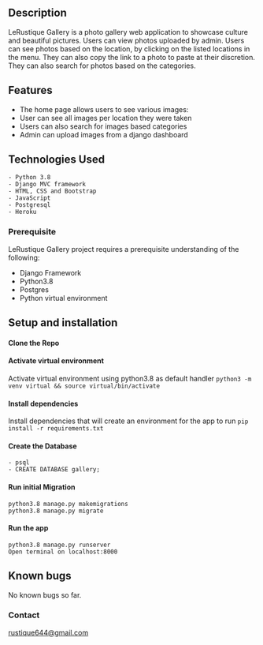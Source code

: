 ## Description

LeRustique Gallery is a photo gallery web application to showcase culture and beautiful pictures. Users can view photos uploaded by admin. Users can see photos based on the location, by clicking on the listed locations in the menu. They can also copy the link to a photo to paste at their discretion. They can also search for photos based on the categories.

## Features
- The home page allows users to see various images:
- User can see all images per location they were taken
- Users can also search for images based categories
- Admin can upload images from a django dashboard

## Technologies Used
    - Python 3.8
    - Django MVC framework
    - HTML, CSS and Bootstrap
    - JavaScript
    - Postgresql
    - Heroku

### Prerequisite
LeRustique Gallery project requires a prerequisite understanding of the following:
* Django Framework
* Python3.8
* Postgres
* Python virtual environment

## Setup and installation

#### Clone the Repo
####  Activate virtual environment
Activate virtual environment using python3.8 as default handler
    `python3 -m venv virtual && source virtual/bin/activate`
####  Install dependencies
Install dependencies that will create an environment for the app to run `pip install -r requirements.txt`
####  Create the Database
    - psql
    - CREATE DATABASE gallery;

#### Run initial Migration
    python3.8 manage.py makemigrations 
    python3.8 manage.py migrate
#### Run the app
    python3.8 manage.py runserver
    Open terminal on localhost:8000

## Known bugs
No known bugs so far.

### Contact 

rustique644@gmail.com
